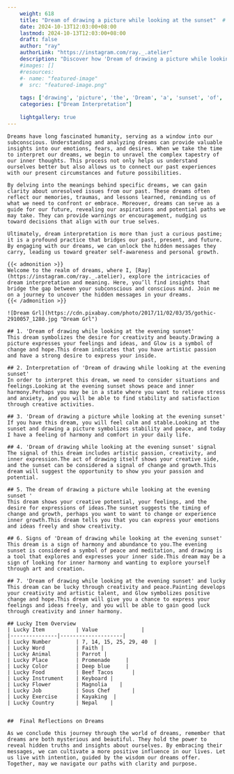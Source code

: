 ```yaml
---
    weight: 618
    title: "Dream of drawing a picture while looking at the sunset"  # Assuming 'title' column exists
    date: 2024-10-13T12:03:00+08:00
    lastmod: 2024-10-13T12:03:00+08:00
    draft: false
    author: "ray"
    authorLink: "https://instagram.com/ray._.atelier"
    description: "Discover how 'Dream of drawing a picture while looking at the sunset' can interpret your future and uncover its significant meanings in your life."
    #images: []
    #resources:
    #- name: "featured-image"
    #  src: "featured-image.png"
    
    tags: ['drawing', 'picture', 'the', 'Dream', 'a', 'sunset', 'of', 'looking', 'while', 'at']
    categories: ["Dream Interpretation"]
    
    lightgallery: true
---
```

    
    Dreams have long fascinated humanity, serving as a window into our subconscious. Understanding and analyzing dreams can provide valuable insights into our emotions, fears, and desires. When we take the time to interpret our dreams, we begin to unravel the complex tapestry of our inner thoughts. This process not only helps us understand ourselves better but also allows us to connect our past experiences with our present circumstances and future possibilities.
    
    By delving into the meanings behind specific dreams, we can gain clarity about unresolved issues from our past. These dreams often reflect our memories, traumas, and lessons learned, reminding us of what we need to confront or embrace. Moreover, dreams can serve as a guide for our future, revealing our aspirations and potential paths we may take. They can provide warnings or encouragement, nudging us toward decisions that align with our true selves.
    
    Ultimately, dream interpretation is more than just a curious pastime; it is a profound practice that bridges our past, present, and future. By engaging with our dreams, we can unlock the hidden messages they carry, leading us toward greater self-awareness and personal growth.
    
    {{< admonition >}}
    Welcome to the realm of dreams, where I, [Ray](https://instagram.com/ray._.atelier), explore the intricacies of dream interpretation and meaning. Here, you’ll find insights that bridge the gap between your subconscious and conscious mind. Join me on a journey to uncover the hidden messages in your dreams.
    {{< /admonition >}}
    
    ![Dream Grl](https://cdn.pixabay.com/photo/2017/11/02/03/35/gothic-2910057_1280.jpg "Dream Grl")
    
    ## 1. 'Dream of drawing while looking at the evening sunset'
    This dream symbolizes the desire for creativity and beauty.Drawing a picture expresses your feelings and ideas, and Glow is a symbol of change and hope.This dream indicates that you have artistic passion and have a strong desire to express your inside.
    
    ## 2. Interpretation of 'Dream of drawing while looking at the evening sunset'
    In order to interpret this dream, we need to consider situations and feelings.Looking at the evening sunset shows peace and inner harmony.Perhaps you may be in a state where you want to relieve stress and anxiety, and you will be able to find stability and satisfaction through creative activities.
    
    ## 3. 'Dream of drawing a picture while looking at the evening sunset'
    If you have this dream, you will feel calm and stable.Looking at the sunset and drawing a picture symbolizes stability and peace, and today I have a feeling of harmony and comfort in your daily life.
    
    ## 4. 'Dream of drawing while looking at the evening sunset' signal
    The signal of this dream includes artistic passion, creativity, and inner expression.The act of drawing itself shows your creative side, and the sunset can be considered a signal of change and growth.This dream will suggest the opportunity to show you your passion and potential.
    
    ## 5. The dream of drawing a picture while looking at the evening sunset '
    This dream shows your creative potential, your feelings, and the desire for expressions of ideas.The sunset suggests the timing of change and growth, perhaps you want to want to change or experience inner growth.This dream tells you that you can express your emotions and ideas freely and show creativity.
    
    ## 6. Signs of 'Dream of drawing while looking at the evening sunset'
    This dream is a sign of harmony and abundance to you.The evening sunset is considered a symbol of peace and meditation, and drawing is a tool that explores and expresses your inner side.This dream may be a sign of looking for inner harmony and wanting to explore yourself through art and creation.
    
    ## 7. 'Dream of drawing while looking at the evening sunset' and lucky
    This dream can be lucky through creativity and peace.Painting develops your creativity and artistic talent, and Glow symbolizes positive change and hope.This dream will give you a chance to express your feelings and ideas freely, and you will be able to gain good luck through creativity and inner harmony.
    
    ## Lucky Item Overview
    | Lucky Item          | Value              |
    |---------------|--------------------|
    | Lucky Number        | 7, 14, 15, 25, 29, 40  |
    | Lucky Word          | Faith |
    | Lucky Animal        | Parrot |
    | Lucky Place         | Promenade     |
    | Lucky Color         | Deep blue     |
    | Lucky Food          | Beef Tacos      |
    | Lucky Instrument    | Keyboard |
    | Lucky Flower        | Magnolia    |
    | Lucky Job           | Sous Chef       |
    | Lucky Exercise      | Kayaking  |
    | Lucky Country       | Nepal    |
    
    
    ##  Final Reflections on Dreams
    
    As we conclude this journey through the world of dreams, remember that dreams are both mysterious and beautiful. They hold the power to reveal hidden truths and insights about ourselves. By embracing their messages, we can cultivate a more positive influence in our lives. Let us live with intention, guided by the wisdom our dreams offer. Together, may we navigate our paths with clarity and purpose.
    